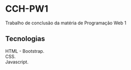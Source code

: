 # CCH-PW1
Trabalho de conclusão da matéria de Programação Web 1

## Tecnologias
HTML - Bootstrap.  
CSS.  
Javascript. 

